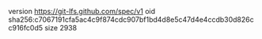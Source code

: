 version https://git-lfs.github.com/spec/v1
oid sha256:c7067191cfa5ac4c9f874cdc907bf1bd4d8e5c47d4e4ccdb30d826cc916fc0d5
size 2938
